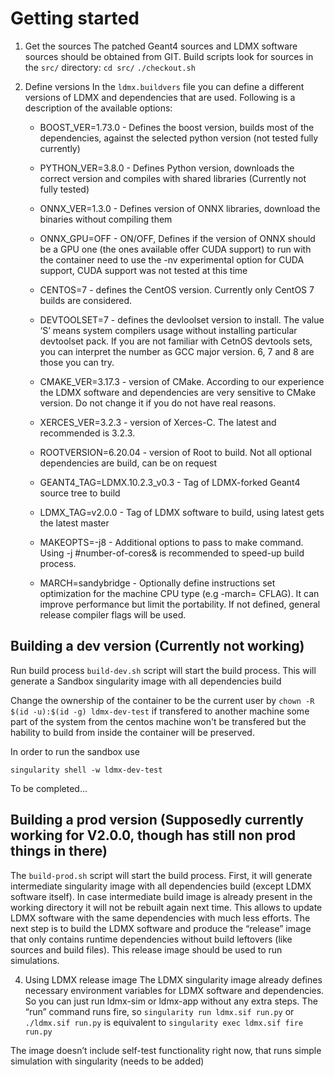 # Getting started

1. Get the sources
The patched Geant4 sources and LDMX software sources should be obtained from GIT. Build scripts look
for sources in the `src/` directory:
`cd src/`
`./checkout.sh`

1. Define versions
In the `ldmx.buildvers` file you can define a different versions of LDMX and dependencies that are used.
Following is a description of the available options:
   * BOOST_VER=1.73.0 - Defines the boost version, builds most of the dependencies, against the selected python version (not tested fully currently)
   
   * PYTHON_VER=3.8.0 - Defines Python version, downloads the correct version and compiles with shared libraries (Currently not fully tested)

   * ONNX_VER=1.3.0 - Defines version of ONNX libraries, download the binaries without compiling them
   
   * ONNX_GPU=OFF - ON/OFF, Defines if the version of ONNX should be a GPU one (the ones available offer CUDA support) to run with the container need to use the -nv experimental option for CUDA support, CUDA support was not tested at this time
   
   * CENTOS=7 - defines the CentOS version. Currently only CentOS 7 builds are considered.

   * DEVTOOLSET=7 - defines the devloolset version to install. The value ‘S’ means system compilers usage without installing particular devtoolset pack. If you are not familiar with CetnOS devtools sets, you can interpret the number as GCC major version. 6, 7 and 8 are those you can try.

   * CMAKE_VER=3.17.3 - version of CMake. According to our experience the LDMX software and dependencies are very sensitive to CMake version. Do not change it if you do not have real reasons.

   * XERCES_VER=3.2.3 - version of Xerces-C. The latest and recommended is 3.2.3.

   * ROOTVERSION=6.20.04 - version of Root to build. Not all optional dependencies are build, can be on request

   * GEANT4_TAG=LDMX.10.2.3_v0.3 - Tag of LDMX-forked Geant4 source tree to build

   * LDMX_TAG=v2.0.0 - Tag of LDMX software to build, using latest gets the latest master

   * MAKEOPTS=-j8 - Additional options to pass to make command. Using -j #number-of-cores& is recommended to speed-up build process.

   * MARCH=sandybridge - Optionally define instructions set optimization for the machine CPU type (e.g -march= CFLAG). It can improve performance but limit the portability. If not defined, general release compiler flags will be used.

## Building a dev version (Currently not working)

Run build process `build-dev.sh` script will start the build process.
This will generate a Sandbox singularity image with all dependencies build 

Change the ownership of the container to be the current user by `chown -R $(id -u):$(id -g) ldmx-dev-test` if transfered to another machine some part of the system from the centos machine won't be transfered but the hability to build from inside the container will be preserved.

In order to run the sandbox use 

`singularity shell -w ldmx-dev-test`

To be completed...

## Building a prod version (Supposedly currently working for V2.0.0, though has still non prod things in there)

The `build-prod.sh` script will start the build process. First, it will generate intermediate singularity image with all dependencies build (except LDMX software itself). In case intermediate build image is already present in the working directory it will not be rebuilt again next time. This allows to update LDMX software with the same dependencies with much less efforts. The next step is to build the LDMX software and produce the “release” image that only contains runtime dependencies without build leftovers (like sources and build files). This release image should be used to run simulations.

4. Using LDMX release image
The LDMX singularity image already defines necessary environment variables for LDMX software and dependencies. So you can just run ldmx-sim or ldmx-app without any extra steps. The “run” command runs fire, so 
`singularity run ldmx.sif run.py`
or
`./ldmx.sif run.py`
is equivalent to
`singularity exec ldmx.sif fire run.py`

The image doesn’t include self-test functionality right now, that runs simple simulation with singularity (needs to be added)
